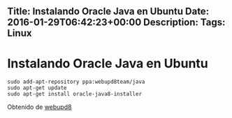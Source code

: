 Title: Instalando Oracle Java en Ubuntu
Date: 2016-01-29T06:42:23+00:00
Description: 
Tags: Linux
---
# Instalando Oracle Java en Ubuntu

```
sudo add-apt-repository ppa:webupd8team/java
sudo apt-get update
sudo apt-get install oracle-java8-installer
```

Obtenido de [webupd8](http://www.webupd8.org/2012/01/install-oracle-java-jdk-7-in-ubuntu-via.html)